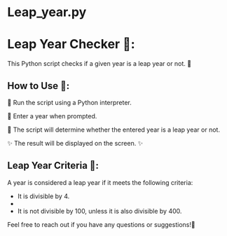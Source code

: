 # Leap_year.py

# Leap Year Checker 📅:

This Python script checks if a given year is a leap year or not. :date:

## How to Use 🚀:

 🐍 Run the script using a Python interpreter.
 
📝 Enter a year when prompted.
 
🔄 The script will determine whether the entered year is a leap year or not.

✨ The result will be displayed on the screen. :sparkles:

## Leap Year Criteria 📅:

A year is considered a leap year if it meets the following criteria:

- It is divisible by 4.
- 
- It is not divisible by 100, unless it is also divisible by 400.

Feel free to reach out if you have any questions or suggestions!📧
